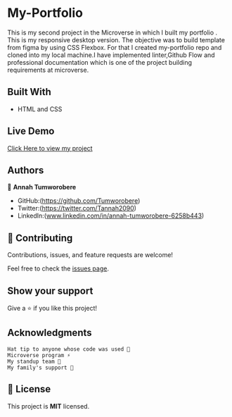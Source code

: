 # My-Portfolio
This is my second project in the Microverse in which I built my portfolio . This is my responsive desktop version. The objective was to build template from figma by using CSS Flexbox. For that I created my-portfolio repo and cloned into my local machine.I have implemented linter,Github Flow and professional documentation which is one of the project building requirements at microverse.

## Built With
- HTML and CSS

## Live Demo
[Click Here to view my project](https://raw.githack.com/Tumworobere/Portfolio/desktop-version/index.html/)
## Authors
👤 **Annah Tumworobere**

- GitHub:(https://github.com/Tumworobere)
- Twitter:(https://twitter.com/Tannah2090)
- LinkedIn:(www.linkedin.com/in/annah-tumworobere-6258b443)


## 🤝 Contributing

Contributions, issues, and feature requests are welcome!

Feel free to check the [issues page](../../issues/).


## Show your support

Give a ⭐ if you like this project!


## Acknowledgments

    Hat tip to anyone whose code was used 🔰
    Microverse program ⚡
    My standup team 🏹
    My family's support 🙌


## 📝 License

This project is **MIT** licensed.
